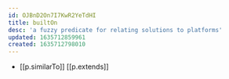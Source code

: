 ```yaml
---
id: OJBnD2On7I7KwR2YeTdHI
title: builtOn
desc: 'a fuzzy predicate for relating solutions to platforms'
updated: 1635712859961
created: 1635712798010
---
```


- [[p.similarTo]] [[p.extends]]